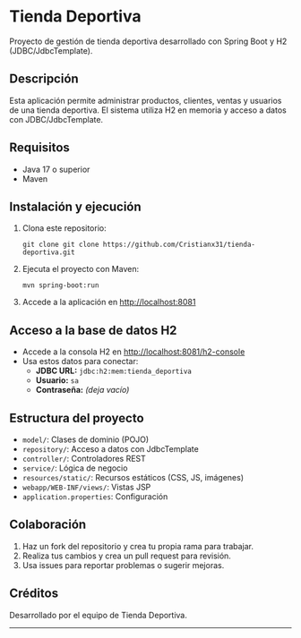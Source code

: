 # Tienda Deportiva

Proyecto de gestión de tienda deportiva desarrollado con Spring Boot y H2 (JDBC/JdbcTemplate).

## Descripción

Esta aplicación permite administrar productos, clientes, ventas y usuarios de una tienda deportiva. El sistema utiliza H2 en memoria y acceso a datos con JDBC/JdbcTemplate.

## Requisitos

- Java 17 o superior
- Maven

## Instalación y ejecución

1. Clona este repositorio:
   ```
   git clone git clone https://github.com/Cristianx31/tienda-deportiva.git
   ```
2. Ejecuta el proyecto con Maven:
   ```
   mvn spring-boot:run
   ```
3. Accede a la aplicación en [http://localhost:8081](http://localhost:8081)

## Acceso a la base de datos H2

- Accede a la consola H2 en [http://localhost:8081/h2-console](http://localhost:8081/h2-console)
- Usa estos datos para conectar:
  - **JDBC URL:** `jdbc:h2:mem:tienda_deportiva`
  - **Usuario:** `sa`
  - **Contraseña:** *(deja vacío)*

## Estructura del proyecto

- `model/`: Clases de dominio (POJO)
- `repository/`: Acceso a datos con JdbcTemplate
- `controller/`: Controladores REST
- `service/`: Lógica de negocio
- `resources/static/`: Recursos estáticos (CSS, JS, imágenes)
- `webapp/WEB-INF/views/`: Vistas JSP
- `application.properties`: Configuración

## Colaboración

1. Haz un fork del repositorio y crea tu propia rama para trabajar.
2. Realiza tus cambios y crea un pull request para revisión.
3. Usa issues para reportar problemas o sugerir mejoras.

## Créditos

Desarrollado por el equipo de Tienda Deportiva.

---